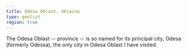 ```yaml
---
title: Odesa Oblast, Ukraine
type: geolist
region: true
---
```

The Odesa Oblast -- province -- is so named for its principal city, Odesa (formerly Odessa), the only city in Odesa Oblast I have visited. 